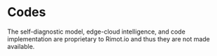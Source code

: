 # Codes

The self-diagnostic model, edge-cloud intelligence, and code implementation are proprietary to Rimot.io and thus they are not made available.

